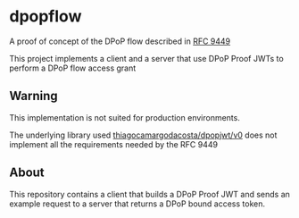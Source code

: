 # dpopflow

A proof of concept of the DPoP flow described in [RFC 9449](https://datatracker.ietf.org/doc/html/rfc9449)

This project implements a client and a server that use DPoP Proof JWTs to perform a DPoP flow access grant

## Warning

This implementation is not suited for production environments.

The underlying library used [thiagocamargodacosta/dpopjwt/v0](https://github.com/thiagocamargodacosta/dpopjwt) does not implement all the requirements needed by the RFC 9449

## About

This repository contains a client that builds a DPoP Proof JWT and sends an example request to a server that returns a DPoP bound access token.
